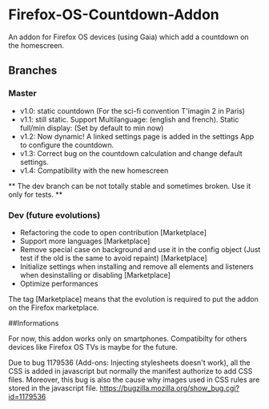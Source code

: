 # Firefox-OS-Countdown-Addon
An addon for Firefox OS devices (using Gaia) which add a countdown on the homescreen.

## Branches

### Master
- v1.0: static countdown (For the sci-fi convention T'imagin 2 in Paris)
- v1.1: still static. Support Multilanguage: (english and french). Static full/min display: (Set by default to min now)
- v1.2: Now dynamic! A linked settings page is added in the settings App to configure the countdown.
- v1.3: Correct bug on the countdown calculation and change default settings.
- v1.4: Compatibility with the new homescreen

** The dev branch can be not totally stable and sometimes broken. Use it only for tests.  **

### Dev (future evolutions)
- Refactoring the code to open contribution [Marketplace]
- Support more languages [Marketplace]
- Remove special case on background and use it in the config object (Just test if the old is the same to avoid repaint) [Marketplace]
- Initialize settings when installing and remove all elements and listeners when desinstalling or disabling  [Marketplace]
- Optimize performances

The tag [Marketplace] means that the evolution is required to put the addon on the Firefox marketplace.

##Informations

For now, this addon works only on smartphones. Compatibilty for others devices like Firefox OS TVs is maybe for the future.

Due to bug 1179536 (Add-ons: Injecting stylesheets doesn't work), all the CSS is added in javascript but normally the manifest authorize to add CSS files. Moreover, this bug is also the cause why images used in CSS rules are stored in the javascript file.
https://bugzilla.mozilla.org/show_bug.cgi?id=1179536
